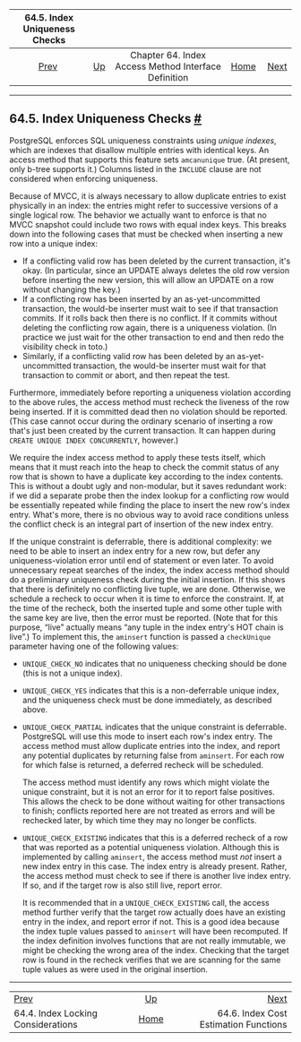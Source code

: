 <!--?xml version="1.0" encoding="UTF-8" standalone="no"?-->

|                   64.5. Index Uniqueness Checks                  |                                                                           |                                                      |                                                       |                                                                             |
| :--------------------------------------------------------------: | :------------------------------------------------------------------------ | :--------------------------------------------------: | ----------------------------------------------------: | --------------------------------------------------------------------------: |
| [Prev](index-locking.html "64.4. Index Locking Considerations")  | [Up](indexam.html "Chapter 64. Index Access Method Interface Definition") | Chapter 64. Index Access Method Interface Definition | [Home](index.html "PostgreSQL 17devel Documentation") |  [Next](index-cost-estimation.html "64.6. Index Cost Estimation Functions") |

***

## 64.5. Index Uniqueness Checks [#](#INDEX-UNIQUE-CHECKS)

PostgreSQL enforces SQL uniqueness constraints using *unique indexes*, which are indexes that disallow multiple entries with identical keys. An access method that supports this feature sets `amcanunique` true. (At present, only b-tree supports it.) Columns listed in the `INCLUDE` clause are not considered when enforcing uniqueness.

Because of MVCC, it is always necessary to allow duplicate entries to exist physically in an index: the entries might refer to successive versions of a single logical row. The behavior we actually want to enforce is that no MVCC snapshot could include two rows with equal index keys. This breaks down into the following cases that must be checked when inserting a new row into a unique index:

*   If a conflicting valid row has been deleted by the current transaction, it's okay. (In particular, since an UPDATE always deletes the old row version before inserting the new version, this will allow an UPDATE on a row without changing the key.)
*   If a conflicting row has been inserted by an as-yet-uncommitted transaction, the would-be inserter must wait to see if that transaction commits. If it rolls back then there is no conflict. If it commits without deleting the conflicting row again, there is a uniqueness violation. (In practice we just wait for the other transaction to end and then redo the visibility check in toto.)
*   Similarly, if a conflicting valid row has been deleted by an as-yet-uncommitted transaction, the would-be inserter must wait for that transaction to commit or abort, and then repeat the test.

Furthermore, immediately before reporting a uniqueness violation according to the above rules, the access method must recheck the liveness of the row being inserted. If it is committed dead then no violation should be reported. (This case cannot occur during the ordinary scenario of inserting a row that's just been created by the current transaction. It can happen during `CREATE UNIQUE INDEX CONCURRENTLY`, however.)

We require the index access method to apply these tests itself, which means that it must reach into the heap to check the commit status of any row that is shown to have a duplicate key according to the index contents. This is without a doubt ugly and non-modular, but it saves redundant work: if we did a separate probe then the index lookup for a conflicting row would be essentially repeated while finding the place to insert the new row's index entry. What's more, there is no obvious way to avoid race conditions unless the conflict check is an integral part of insertion of the new index entry.

If the unique constraint is deferrable, there is additional complexity: we need to be able to insert an index entry for a new row, but defer any uniqueness-violation error until end of statement or even later. To avoid unnecessary repeat searches of the index, the index access method should do a preliminary uniqueness check during the initial insertion. If this shows that there is definitely no conflicting live tuple, we are done. Otherwise, we schedule a recheck to occur when it is time to enforce the constraint. If, at the time of the recheck, both the inserted tuple and some other tuple with the same key are live, then the error must be reported. (Note that for this purpose, “live” actually means “any tuple in the index entry's HOT chain is live”.) To implement this, the `aminsert` function is passed a `checkUnique` parameter having one of the following values:

*   `UNIQUE_CHECK_NO` indicates that no uniqueness checking should be done (this is not a unique index).

*   `UNIQUE_CHECK_YES` indicates that this is a non-deferrable unique index, and the uniqueness check must be done immediately, as described above.

*   `UNIQUE_CHECK_PARTIAL` indicates that the unique constraint is deferrable. PostgreSQL will use this mode to insert each row's index entry. The access method must allow duplicate entries into the index, and report any potential duplicates by returning false from `aminsert`. For each row for which false is returned, a deferred recheck will be scheduled.

    The access method must identify any rows which might violate the unique constraint, but it is not an error for it to report false positives. This allows the check to be done without waiting for other transactions to finish; conflicts reported here are not treated as errors and will be rechecked later, by which time they may no longer be conflicts.

*   `UNIQUE_CHECK_EXISTING` indicates that this is a deferred recheck of a row that was reported as a potential uniqueness violation. Although this is implemented by calling `aminsert`, the access method must *not* insert a new index entry in this case. The index entry is already present. Rather, the access method must check to see if there is another live index entry. If so, and if the target row is also still live, report error.

    It is recommended that in a `UNIQUE_CHECK_EXISTING` call, the access method further verify that the target row actually does have an existing entry in the index, and report error if not. This is a good idea because the index tuple values passed to `aminsert` will have been recomputed. If the index definition involves functions that are not really immutable, we might be checking the wrong area of the index. Checking that the target row is found in the recheck verifies that we are scanning for the same tuple values as were used in the original insertion.

***

|                                                                  |                                                                           |                                                                             |
| :--------------------------------------------------------------- | :-----------------------------------------------------------------------: | --------------------------------------------------------------------------: |
| [Prev](index-locking.html "64.4. Index Locking Considerations")  | [Up](indexam.html "Chapter 64. Index Access Method Interface Definition") |  [Next](index-cost-estimation.html "64.6. Index Cost Estimation Functions") |
| 64.4. Index Locking Considerations                               |           [Home](index.html "PostgreSQL 17devel Documentation")           |                                       64.6. Index Cost Estimation Functions |
